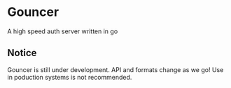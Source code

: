 # Gouncer

A high speed auth server written in go

## Notice

Gouncer is still under development. API and formats change as we go! Use in poduction systems is not recommended.
